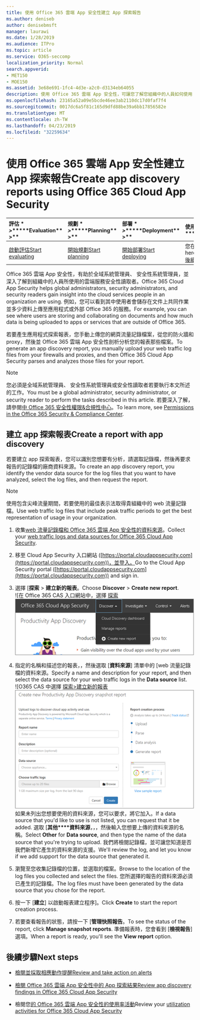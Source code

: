 ```yaml
---
title: 使用 Office 365 雲端 App 安全性建立 App 探索報告
ms.author: deniseb
author: denisebmsft
manager: laurawi
ms.date: 1/28/2019
ms.audience: ITPro
ms.topic: article
ms.service: O365-seccomp
localization_priority: Normal
search.appverid:
- MET150
- MOE150
ms.assetid: 3e68e691-1fc4-4d3e-a2c0-d3134eb64055
description: 使用 Office 365 雲端 App 安全性，可讓您了解您組織中的人員如何使用 Office 365 和其他應用程式來建立報告。
ms.openlocfilehash: 23165a52a09e5bcde46ee3ab2110dc17d0faf7f4
ms.sourcegitcommit: 0017dc6a5f81c165d9dfd88be39a6bb17856582e
ms.translationtype: MT
ms.contentlocale: zh-TW
ms.lasthandoff: 04/23/2019
ms.locfileid: "32259634"
---
```

# <a name="create-app-discovery-reports-using-office-365-cloud-app-security"></a><span data-ttu-id="eab84-103">使用 Office 365 雲端 App 安全性建立 App 探索報告</span><span class="sxs-lookup"><span data-stu-id="eab84-103">Create app discovery reports using Office 365 Cloud App Security</span></span>

|<span data-ttu-id="eab84-104">評估 \* *\>*\*</span><span class="sxs-lookup"><span data-stu-id="eab84-104">\*\*\*\*Evaluation\*\* \>\*\*</span></span>|<span data-ttu-id="eab84-105">規劃 \* *\>*\*</span><span class="sxs-lookup"><span data-stu-id="eab84-105">\*\*\*\*Planning\*\* \>\*\*</span></span>|<span data-ttu-id="eab84-106">部署 \* *\>*\*</span><span class="sxs-lookup"><span data-stu-id="eab84-106">\*\*\*\*Deployment\*\* \>\*\*</span></span>|<span data-ttu-id="eab84-107">使用率 \* \* \*</span><span class="sxs-lookup"><span data-stu-id="eab84-107">\*\*\*\*Utilization\*\*\*\*</span></span>|
|:-----|:-----|:-----|:-----|
|[<span data-ttu-id="eab84-108">啟動評估</span><span class="sxs-lookup"><span data-stu-id="eab84-108">Start evaluating</span></span>](office-365-cas-overview.md) <br/> |[<span data-ttu-id="eab84-109">開始規劃</span><span class="sxs-lookup"><span data-stu-id="eab84-109">Start planning</span></span>](get-ready-for-office-365-cas.md) <br/> |[<span data-ttu-id="eab84-110">開始部署</span><span class="sxs-lookup"><span data-stu-id="eab84-110">Start deploying</span></span>](turn-on-office-365-cas.md) <br/> |<span data-ttu-id="eab84-111">您在此處 ！</span><span class="sxs-lookup"><span data-stu-id="eab84-111">You are here!</span></span>  <br/> [<span data-ttu-id="eab84-112">後續步驟</span><span class="sxs-lookup"><span data-stu-id="eab84-112">Next steps</span></span>](#next-steps) <br/> |
   
<span data-ttu-id="eab84-113">Office 365 雲端 App 安全性，有助於全域系統管理員、 安全性系統管理員，並深入了解到組織中的人員所使用的雲端服務安全性讀取者。</span><span class="sxs-lookup"><span data-stu-id="eab84-113">Office 365 Cloud App Security helps global administrators, security administrators, and security readers gain insight into the cloud services people in an organization are using.</span></span> <span data-ttu-id="eab84-114">例如，您可以看到其中使用者會儲存在文件上共同作業並多少資料上傳至應用程式或外部 Office 365 的服務。</span><span class="sxs-lookup"><span data-stu-id="eab84-114">For example, you can see where users are storing and collaborating on documents and how much data is being uploaded to apps or services that are outside of Office 365.</span></span>
  
<span data-ttu-id="eab84-115">若要產生應用程式探索報表，您手動上傳您的網頁流量記錄檔案，從您的防火牆和 proxy，然後並 Office 365 雲端 App 安全性剖析分析您的報表那些檔案。</span><span class="sxs-lookup"><span data-stu-id="eab84-115">To generate an app discovery report, you manually upload your web traffic log files from your firewalls and proxies, and then Office 365 Cloud App Security parses and analyzes those files for your report.</span></span>
  
> [!NOTE]
> <span data-ttu-id="eab84-116">您必須是全域系統管理員、 安全性系統管理員或安全性讀取者若要執行本文所述的工作。</span><span class="sxs-lookup"><span data-stu-id="eab84-116">You must be a global administrator, security administrator, or security reader to perform the tasks described in this article.</span></span> <span data-ttu-id="eab84-117">若要深入了解，請參閱[中 Office 365 安全性權限&amp;合規性中心](permissions-in-the-security-and-compliance-center.md)。</span><span class="sxs-lookup"><span data-stu-id="eab84-117">To learn more, see [Permissions in the Office 365 Security &amp; Compliance Center](permissions-in-the-security-and-compliance-center.md).</span></span> 
  
## <a name="create-a-report-with-app-discovery"></a><span data-ttu-id="eab84-118">建立 app 探索報表</span><span class="sxs-lookup"><span data-stu-id="eab84-118">Create a report with app discovery</span></span>

<span data-ttu-id="eab84-119">若要建立 app 探索報表，您可以識別您想要有分析，請選取記錄檔，然後再要求報告的記錄檔的廠商資料來源。</span><span class="sxs-lookup"><span data-stu-id="eab84-119">To create an app discovery report, you identify the vendor data source for the log files that you want to have analyzed, select the log files, and then request the report.</span></span>
  
> [!NOTE]
> <span data-ttu-id="eab84-120">使用包含尖峰流量期間，若要使用的最佳表示法取得貴組織中的 web 流量記錄檔。</span><span class="sxs-lookup"><span data-stu-id="eab84-120">Use web traffic log files that include peak traffic periods to get the best representation of usage in your organization.</span></span> 
  
1. <span data-ttu-id="eab84-121">收集[web 流量記錄檔和 Office 365 雲端 App 安全性的資料來源](web-traffic-logs-and-data-sources-for-ocas.md)。</span><span class="sxs-lookup"><span data-stu-id="eab84-121">Collect your [web traffic logs and data sources for Office 365 Cloud App Security](web-traffic-logs-and-data-sources-for-ocas.md).</span></span>
    
2. <span data-ttu-id="eab84-122">移至 Cloud App Security 入口網站 ([https://portal.cloudappsecurity.com](https://portal.cloudappsecurity.com))，並登入。</span><span class="sxs-lookup"><span data-stu-id="eab84-122">Go to the Cloud App Security portal ([https://portal.cloudappsecurity.com](https://portal.cloudappsecurity.com)) and sign in.</span></span> 
       
3. <span data-ttu-id="eab84-123">選擇 [**探索** \> **建立新的報表**。</span><span class="sxs-lookup"><span data-stu-id="eab84-123">Choose **Discover** \> **Create new report**.</span></span> <br><span data-ttu-id="eab84-124">![在 Office 365 CAS 入口網站中，選擇 [探索](media/73b5299f-94b5-49dd-a00f-154d188eb2c5.png)</span><span class="sxs-lookup"><span data-stu-id="eab84-124">![In the Office 365 CAS portal, choose Discover](media/73b5299f-94b5-49dd-a00f-154d188eb2c5.png)</span></span><br>
  
4. <span data-ttu-id="eab84-125">指定的名稱和描述您的報表，，然後選取 [**資料來源**] 清單中的 [web 流量記錄檔的資料來源。</span><span class="sxs-lookup"><span data-stu-id="eab84-125">Specify a name and description for your report, and then select the data source for your web traffic logs in the **Data source** list.</span></span> <br><span data-ttu-id="eab84-126">![O365 CAS 中選擇 [探索\>建立新的報表](media/22e660f0-5eb2-49fa-9fea-f88a5809a07b.png)</span><span class="sxs-lookup"><span data-stu-id="eab84-126">![In O365 CAS, choose Discover \> Create new report](media/22e660f0-5eb2-49fa-9fea-f88a5809a07b.png)</span></span><br><span data-ttu-id="eab84-127">如果未列出您想要使用的資料來源，您可以要求，將它加入。</span><span class="sxs-lookup"><span data-stu-id="eab84-127">If a data source that you'd like to use is not listed, you can request that it be added.</span></span> <span data-ttu-id="eab84-128">選取 [**其他\*\*\*\*資料來源**，，，然後輸入您想要上傳的資料來源的名稱。</span><span class="sxs-lookup"><span data-stu-id="eab84-128">Select **Other** for **Data source**, and then type the name of the data source that you're trying to upload.</span></span> <span data-ttu-id="eab84-129">我們將檢閱記錄檔，並可讓您知道是否我們新增它產生的資料來源的支援。</span><span class="sxs-lookup"><span data-stu-id="eab84-129">We'll review the log, and let you know if we add support for the data source that generated it.</span></span> 
  
5. <span data-ttu-id="eab84-130">瀏覽至您收集記錄檔的位置，並選取的檔案。</span><span class="sxs-lookup"><span data-stu-id="eab84-130">Browse to the location of the log files you collected and select the files.</span></span> <span data-ttu-id="eab84-131">您所選擇的報告的資料來源必須已產生的記錄檔。</span><span class="sxs-lookup"><span data-stu-id="eab84-131">The log files must have been generated by the data source that you chose for the report.</span></span>
    
6. <span data-ttu-id="eab84-132">按一下 [**建立**] 以啟動報表建立程序]。</span><span class="sxs-lookup"><span data-stu-id="eab84-132">Click **Create** to start the report creation process.</span></span> 
    
7. <span data-ttu-id="eab84-133">若要查看報告的狀態，請按一下 [**管理快照報告**。</span><span class="sxs-lookup"><span data-stu-id="eab84-133">To see the status of the report, click **Manage snapshot reports**.</span></span> <span data-ttu-id="eab84-134">準備報表時，您會看到 [**檢視報告**] 選項。</span><span class="sxs-lookup"><span data-stu-id="eab84-134">When a report is ready, you'll see the **View report** option.</span></span> 
    
## <a name="next-steps"></a><span data-ttu-id="eab84-135">後續步驟</span><span class="sxs-lookup"><span data-stu-id="eab84-135">Next steps</span></span>

- [<span data-ttu-id="eab84-136">檢閱並採取相應動作提醒</span><span class="sxs-lookup"><span data-stu-id="eab84-136">Review and take action on alerts</span></span>](review-office-365-cas-alerts.md)
    
- [<span data-ttu-id="eab84-137">檢閱 Office 365 雲端 App 安全性中的 App 探索結果</span><span class="sxs-lookup"><span data-stu-id="eab84-137">Review app discovery findings in Office 365 Cloud App Security</span></span>](review-app-discovery-findings-in-ocas.md)
    
- <span data-ttu-id="eab84-138">檢閱您[的 Office 365 雲端 App 安全性的使用率活動](utilization-activities-for-ocas.md)</span><span class="sxs-lookup"><span data-stu-id="eab84-138">Review your [utilization activities for Office 365 Cloud App Security](utilization-activities-for-ocas.md)</span></span>
    

